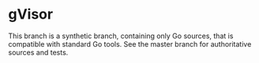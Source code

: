 # gVisor

This branch is a synthetic branch, containing only Go sources, that is
compatible with standard Go tools. See the master branch for authoritative
sources and tests.
